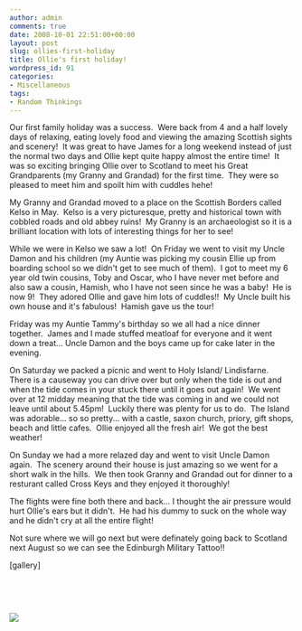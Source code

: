```yaml
---
author: admin
comments: true
date: 2008-10-01 22:51:00+00:00
layout: post
slug: ollies-first-holiday
title: Ollie's first holiday!
wordpress_id: 91
categories:
- Miscellaneous
tags:
- Random Thinkings
---
```


Our first family holiday was a success.  Were back from 4 and a half lovely days of relaxing, eating lovely food and viewing the amazing Scottish sights and scenery!  It was great to have James for a long weekend instead of just the normal two days and Ollie kept quite happy almost the entire time!  It was so exciting bringing Ollie over to Scotland to meet his Great Grandparents (my Granny and Grandad) for the first time.  They were so pleased to meet him and spoilt him with cuddles hehe!  
  
My Granny and Grandad moved to a place on the Scottish Borders called Kelso in May.  Kelso is a very picturesque, pretty and historical town with cobbled roads and old abbey ruins!  My Granny is an archaeologist so it is a brilliant location with lots of interesting things for her to see!  
  
While we were in Kelso we saw a lot!  On Friday we went to visit my Uncle Damon and his children (my Auntie was picking my cousin Ellie up from boarding school so we didn't get to see much of them).  I got to meet my 6 year old twin cousins, Toby and Oscar, who I have never met before and also saw a cousin, Hamish, who I have not seen since he was a baby!  He is now 9!  They adored Ollie and gave him lots of cuddles!!  My Uncle built his own house and it's fabulous!  Hamish gave us the tour!  
  
Friday was my Auntie Tammy's birthday so we all had a nice dinner together.  James and I made stuffed meatloaf for everyone and it went down a treat... Uncle Damon and the boys came up for cake later in the evening.  
  
On Saturday we packed a picnic and went to Holy Island/ Lindisfarne.  There is a causeway you can drive over but only when the tide is out and when the tide comes in your stuck there until it goes out again!  We went over at 12 midday meaning that the tide was coming in and we could not leave until about 5.45pm!  Luckily there was plenty for us to do.  The Island was adorable... so so pretty... with a castle, saxon church, priory, gift shops, beach and little cafes.  Ollie enjoyed all the fresh air!  We got the best weather!  
  
On Sunday we had a more relazed day and went to visit Uncle Damon again.  The scenery around their house is just amazing so we went for a short walk in the hills.  We then took Granny and Grandad out for dinner to a resturant called Cross Keys and they enjoyed it thoroughly!  
  
The flights were fine both there and back... I thought the air pressure would hurt Ollie's ears but it didn't.  He had his dummy to suck on the whole way and he didn't cry at all the entire flight!  
  
Not sure where we will go next but were definately going back to Scotland next August so we can see the Edinburgh Military Tattoo!!  
  
[gallery]  


[  
](http://ramblingsofahousewife.files.wordpress.com/2008/10/img_1701.jpg)  
  


[  
](http://ramblingsofahousewife.files.wordpress.com/2008/10/img_1705.jpg)

![](https://blogger.googleusercontent.com/tracker/251139911615938991-6529601631096907016?l=www.outmumbered.com)
